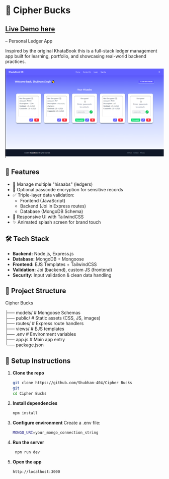 # 📘 Cipher Bucks

## [Live Demo here](https://cipher-bucks.netlify.app)
– Personal Ledger App

Inspired by the original KhataBook
this is a full-stack ledger management app built for learning, portfolio, and showcasing real-world backend practices.

![Cipher Bucks](./client/public/images/demo.png)

## 🚀 Features

- 🧾 Manage multiple "hisaabs" (ledgers)
- 🔐 Optional passcode encryption for sensitive records
- ✅ Triple-layer data validation:
  - Frontend (JavaScript)
  - Backend (Joi in Express routes)
  - Database (MongoDB Schema)
- 🎨 Responsive UI with TailwindCSS
- ✨ Animated splash screen for brand touch

## 🛠️ Tech Stack

- **Backend:** Node.js, Express.js
- **Database:** MongoDB + Mongoose
- **Frontend:** EJS Templates + TailwindCSS
- **Validation:** Joi (backend), custom JS (frontend)
- **Security:** Input validation & clean data handling

## 📁 Project Structure

Cipher Bucks

├── models/ # Mongoose Schemas  
├── public/ # Static assets (CSS, JS, images)  
├── routes/ # Express route handlers  
├── views/ # EJS templates  
├── .env # Environment variables  
├── app.js # Main app entry  
└── package.json

## 🔧 Setup Instructions

1. **Clone the repo**
   ```bash
   git clone https://github.com/Shubham-404/Cipher Bucks
   git
   cd Cipher Bucks

   ```
2. **Install dependencies**

   ```bash
   npm install

   ```

3. **Configure environment**
   Create a .env file:
   ```bash
   MONGO_URI=your_mongo_connection_string

   ```
4. **Run the server**
   ```bash
    npm run dev

   ```
5. **Open the app**
   ```bash
   http://localhost:3000
   ```
